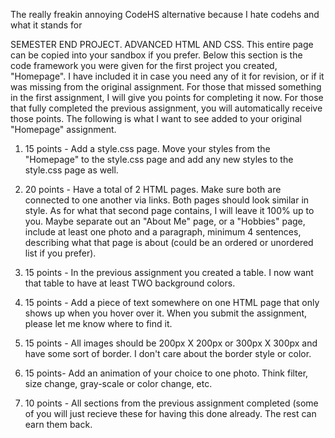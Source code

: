 The really freakin annoying CodeHS alternative because I hate codehs and what it stands for

SEMESTER END PROJECT. ADVANCED HTML AND CSS. This entire
page can be copied into your sandbox if you prefer.
Below this section is the code framework you were given for the
first project you created, "Homepage". I have included it in case you
need any of it for revision, or if it was missing from the original
assignment. For those that missed something in the first
assignment, I will give you points for completing it now. For those
that fully completed the previous assignment, you will automatically
receive those points. The following is what I want to see added to
your original "Homepage" assignment.

1. 15 points - Add a style.css page. Move your styles from the
"Homepage" to the style.css page and add any new styles to the
style.css page as well.

2. 20 points - Have a total of 2 HTML pages. Make sure both
are connected to one another via links. Both pages should look
similar in style. As for what that second page contains, I will leave it
100% up to you. Maybe separate out an "About Me" page, or a
"Hobbies" page, include at least one photo and a paragraph,
minimum 4 sentences, describing what that page is about (could be
an ordered or unordered list if you prefer).

3. 15 points - In the previous assignment you created a table. I
now want that table to have at least TWO background colors.

4. 15 points - Add a piece of text somewhere on one HTML
page that only shows up when you hover over it. When you submit
the assignment, please let me know where to find it.

5. 15 points - All images should be 200px X 200px or 300px X
300px and have some sort of border. I don't care about the border
style or color.

6. 15 points- Add an animation of your choice to one photo.
Think filter, size change,
gray-scale or color change, etc.

7. 10 points - All sections from the previous assignment
completed (some of you will just recieve these for having this done
already. The rest can earn them back.
